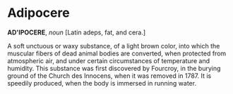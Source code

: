 # Adipocere

**AD'IPOCERE**, _noun_ \[Latin adeps, fat, and cera.\]

A soft unctuous or waxy substance, of a light brown color, into which the muscular fibers of dead animal bodies are converted, when protected from atmospheric air, and under certain circumstances of temperature and humidity. This substance was first discovered by Fourcroy, in the burying ground of the Church des Innocens, when it was removed in 1787. It is speedily produced, when the body is immersed in running water.